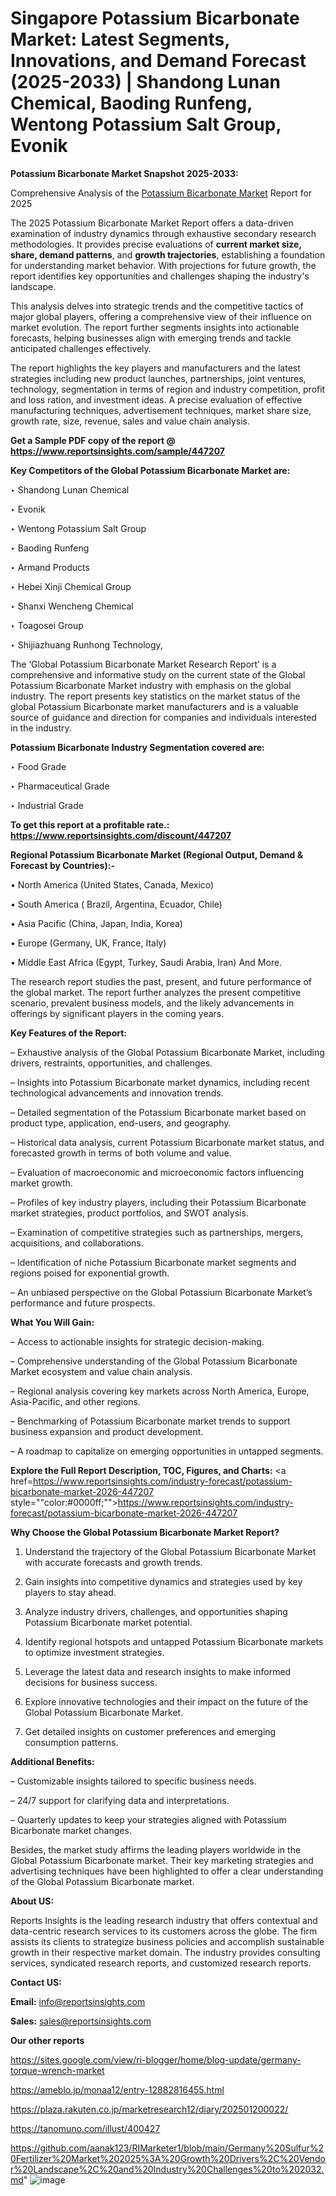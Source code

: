 # Singapore Potassium Bicarbonate Market: Latest Segments, Innovations, and Demand Forecast (2025-2033) | Shandong Lunan Chemical, Baoding Runfeng, Wentong Potassium Salt Group, Evonik

<strong>Potassium Bicarbonate Market Snapshot 2025-2033:</strong>

Comprehensive Analysis of the <a href=https://www.reportsinsights.com/sample/447207>Potassium Bicarbonate Market</a> Report for 2025

The 2025 Potassium Bicarbonate Market Report offers a data-driven examination of industry dynamics through exhaustive secondary research methodologies. It provides precise evaluations of <strong>current market size, share, demand patterns</strong>, and <strong>growth trajectories</strong>, establishing a foundation for understanding market behavior. With projections for future growth, the report identifies key opportunities and challenges shaping the industry's landscape.

This analysis delves into strategic trends and the competitive tactics of major global players, offering a comprehensive view of their influence on market evolution. The report further segments insights into actionable forecasts, helping businesses align with emerging trends and tackle anticipated challenges effectively.

The report highlights the key players and manufacturers and the latest strategies including new product launches, partnerships, joint ventures, technology, segmentation in terms of region and industry competition, profit and loss ration, and investment ideas. A precise evaluation of effective manufacturing techniques, advertisement techniques, market share size, growth rate, size, revenue, sales and value chain analysis.

<strong>Get a Sample PDF copy of the report @ <a href=https://www.reportsinsights.com/sample/447207 style=color:#0000ff;>https://www.reportsinsights.com/sample/447207</a></strong>

<strong>Key Competitors of the Global Potassium Bicarbonate Market are:</strong>

‣ Shandong Lunan Chemical

‣ Evonik

‣ Wentong Potassium Salt Group

‣ Baoding Runfeng

‣ Armand Products

‣ Hebei Xinji Chemical Group

‣ Shanxi Wencheng Chemical

‣ Toagosei Group

‣ Shijiazhuang Runhong Technology,

The ‘Global Potassium Bicarbonate Market Research Report’ is a comprehensive and informative study on the current state of the Global Potassium Bicarbonate Market industry with emphasis on the global industry. The report presents key statistics on the market status of the global Potassium Bicarbonate market manufacturers and is a valuable source of guidance and direction for companies and individuals interested in the industry.

<strong>Potassium Bicarbonate Industry Segmentation covered are:</strong>

‣ Food Grade

‣ Pharmaceutical Grade

‣ Industrial Grade

<strong>To get this report at a profitable rate.: <a href=https://www.reportsinsights.com/discount/447207 style=color:#0000ff;>https://www.reportsinsights.com/discount/447207</a></strong>

<strong>Regional Potassium Bicarbonate Market (Regional Output, Demand &amp; Forecast by Countries):-</strong>

• North America (United States, Canada, Mexico)

• South America ( Brazil, Argentina, Ecuador, Chile)

• Asia Pacific (China, Japan, India, Korea)

• Europe (Germany, UK, France, Italy)

• Middle East Africa (Egypt, Turkey, Saudi Arabia, Iran) And More.

The research report studies the past, present, and future performance of the global market. The report further analyzes the present competitive scenario, prevalent business models, and the likely advancements in offerings by significant players in the coming years.

<strong>Key Features of the Report:</strong>

– Exhaustive analysis of the Global Potassium Bicarbonate Market, including drivers, restraints, opportunities, and challenges.

– Insights into Potassium Bicarbonate market dynamics, including recent technological advancements and innovation trends.

– Detailed segmentation of the Potassium Bicarbonate market based on product type, application, end-users, and geography.

– Historical data analysis, current Potassium Bicarbonate market status, and forecasted growth in terms of both volume and value.

– Evaluation of macroeconomic and microeconomic factors influencing market growth.

– Profiles of key industry players, including their Potassium Bicarbonate market strategies, product portfolios, and SWOT analysis.

– Examination of competitive strategies such as partnerships, mergers, acquisitions, and collaborations.

– Identification of niche Potassium Bicarbonate market segments and regions poised for exponential growth.

– An unbiased perspective on the Global Potassium Bicarbonate Market’s performance and future prospects.

<strong>What You Will Gain:</strong>

– Access to actionable insights for strategic decision-making.

– Comprehensive understanding of the Global Potassium Bicarbonate Market ecosystem and value chain analysis.

– Regional analysis covering key markets across North America, Europe, Asia-Pacific, and other regions.

– Benchmarking of Potassium Bicarbonate market trends to support business expansion and product development.

– A roadmap to capitalize on emerging opportunities in untapped segments.

<strong>Explore the Full Report Description, TOC, Figures, and Charts:</strong>
<a href=https://www.reportsinsights.com/industry-forecast/potassium-bicarbonate-market-2026-447207 style=""color:#0000ff;"">https://www.reportsinsights.com/industry-forecast/potassium-bicarbonate-market-2026-447207</a>

<strong>Why Choose the Global Potassium Bicarbonate Market Report?</strong>

1. Understand the trajectory of the Global Potassium Bicarbonate Market with accurate forecasts and growth trends.

2. Gain insights into competitive dynamics and strategies used by key players to stay ahead.

3. Analyze industry drivers, challenges, and opportunities shaping Potassium Bicarbonate market potential.

4. Identify regional hotspots and untapped Potassium Bicarbonate markets to optimize investment strategies.

5. Leverage the latest data and research insights to make informed decisions for business success.

6. Explore innovative technologies and their impact on the future of the Global Potassium Bicarbonate Market.

7. Get detailed insights on customer preferences and emerging consumption patterns.

<strong>Additional Benefits:</strong>

– Customizable insights tailored to specific business needs.

– 24/7 support for clarifying data and interpretations.

– Quarterly updates to keep your strategies aligned with Potassium Bicarbonate market changes.

Besides, the market study affirms the leading players worldwide in the Global Potassium Bicarbonate market. Their key marketing strategies and advertising techniques have been highlighted to offer a clear understanding of the Global Potassium Bicarbonate market.

<strong><strong>About US</strong>:</strong>

Reports Insights is the leading research industry that offers contextual and data-centric research services to its customers across the globe. The firm assists its clients to strategize business policies and accomplish sustainable growth in their respective market domain. The industry provides consulting services, syndicated research reports, and customized research reports.

<strong>Contact US:</strong>

<p class=><b>Email:</b> <a href=mailto:info@reportsinsights.com>info@reportsinsights.com</a></p>
<p class=><b>Sales:</b> <a href=mailto:sales@reportsinsights.com>sales@reportsinsights.com</a></p>

<strong>Our other reports</strong>

<a href=https://sites.google.com/view/ri-blogger/home/blog-update/germany-torque-wrench-market>https://sites.google.com/view/ri-blogger/home/blog-update/germany-torque-wrench-market</a>

<a href=https://ameblo.jp/monaa12/entry-12882816455.html>https://ameblo.jp/monaa12/entry-12882816455.html</a>

<a href=https://plaza.rakuten.co.jp/marketresearch12/diary/202501200022/>https://plaza.rakuten.co.jp/marketresearch12/diary/202501200022/</a>

<a href=https://tanomuno.com/illust/400427>https://tanomuno.com/illust/400427</a>

<a href=https://github.com/aanak123/RIMarketer1/blob/main/Germany%20Sulfur%20Fertilizer%20Market%202025%3A%20Growth%20Drivers%2C%20Vendor%20Landscape%2C%20and%20Industry%20Challenges%20to%202032.md>https://github.com/aanak123/RIMarketer1/blob/main/Germany%20Sulfur%20Fertilizer%20Market%202025%3A%20Growth%20Drivers%2C%20Vendor%20Landscape%2C%20and%20Industry%20Challenges%20to%202032.md</a>"
![image](https://github.com/user-attachments/assets/7eb6c444-0def-4427-9c1c-706ab494c1e3)
